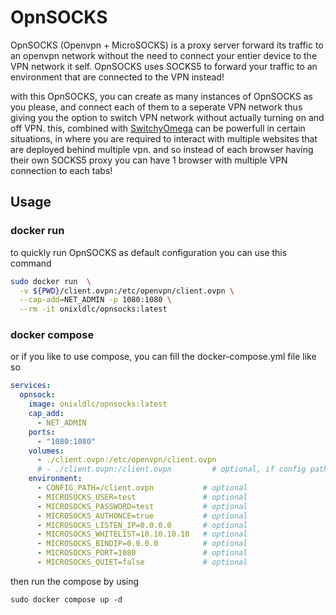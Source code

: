 # OpnSOCKS
OpnSOCKS (Openvpn + MicroSOCKS) is a proxy server forward its traffic to an openvpn network without the need to connect your entier device to the VPN network it self. OpnSOCKS uses SOCKS5 to forward your traffic to an environment that are connected to the VPN instead! 

with this OpnSOCKS, you can create as many instances of OpnSOCKS as you please, and connect each of them to a seperate VPN network thus giving you the option to switch VPN network without actually turning on and off VPN. this, combined with [SwitchyOmega](https://github.com/FelisCatus/SwitchyOmega) can be powerfull in certain situations, in where you are required to interact with multiple websites that are deployed behind multiple vpn. and so instead of each browser having their own SOCKS5 proxy you can have 1 browser with multiple VPN connection to each tabs!

## Usage
### docker run
to quickly run OpnSOCKS as default configuration you can use this command
```sh
sudo docker run  \
  -v ${PWD}/client.ovpn:/etc/openvpn/client.ovpn \
  --cap-add=NET_ADMIN -p 1080:1080 \
  --rm -it onixldlc/opnsocks:latest
```

### docker compose
or if you like to use compose, you can fill the docker-compose.yml file like so
```yml
services:
  opnsock:
    image: onixldlc/opnsocks:latest
    cap_add:
      - NET_ADMIN
    ports:
      - "1080:1080"
    volumes:
      - ./client.ovpn:/etc/openvpn/client.ovpn
      # - ./client.ovpn:/client.ovpn         # optional, if config path is used
    environment:
      - CONFIG_PATH=/client.ovpn           # optional
      - MICROSOCKS_USER=test               # optional
      - MICROSOCKS_PASSWORD=test           # optional
      - MICROSOCKS_AUTHONCE=true           # optional
      - MICROSOCKS_LISTEN_IP=0.0.0.0       # optional
      - MICROSOCKS_WHITELIST=10.10.10.10   # optional
      - MICROSOCKS_BINDIP=0.0.0.0          # optional
      - MICROSOCKS_PORT=1080               # optional
      - MICROSOCKS_QUIET=false             # optional
```
then run the compose by using
```
sudo docker compose up -d
```
